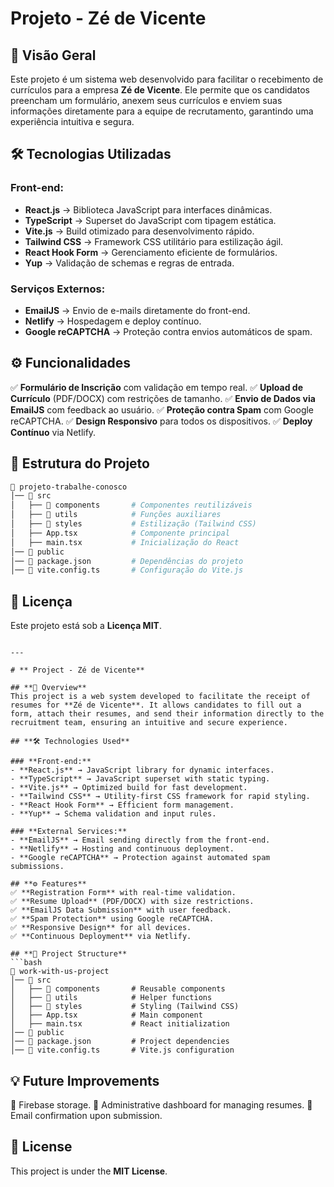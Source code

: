 # **Projeto - Zé de Vicente**

## **📌 Visão Geral**
Este projeto é um sistema web desenvolvido para facilitar o recebimento de currículos para a empresa **Zé de Vicente**. Ele permite que os candidatos preencham um formulário, anexem seus currículos e enviem suas informações diretamente para a equipe de recrutamento, garantindo uma experiência intuitiva e segura.

## **🛠 Tecnologias Utilizadas**

### **Front-end:**
- **React.js** → Biblioteca JavaScript para interfaces dinâmicas.
- **TypeScript** → Superset do JavaScript com tipagem estática.
- **Vite.js** → Build otimizado para desenvolvimento rápido.
- **Tailwind CSS** → Framework CSS utilitário para estilização ágil.
- **React Hook Form** → Gerenciamento eficiente de formulários.
- **Yup** → Validação de schemas e regras de entrada.

### **Serviços Externos:**
- **EmailJS** → Envio de e-mails diretamente do front-end.
- **Netlify** → Hospedagem e deploy contínuo.
- **Google reCAPTCHA** → Proteção contra envios automáticos de spam.

## **⚙️ Funcionalidades**
✅ **Formulário de Inscrição** com validação em tempo real.
✅ **Upload de Currículo** (PDF/DOCX) com restrições de tamanho.
✅ **Envio de Dados via EmailJS** com feedback ao usuário.
✅ **Proteção contra Spam** com Google reCAPTCHA.
✅ **Design Responsivo** para todos os dispositivos.
✅ **Deploy Contínuo** via Netlify.

## **📂 Estrutura do Projeto**
```bash
📂 projeto-trabalhe-conosco
│── 📂 src
│   ├── 📂 components       # Componentes reutilizáveis
│   ├── 📂 utils            # Funções auxiliares
│   ├── 📂 styles           # Estilização (Tailwind CSS)
│   ├── App.tsx            # Componente principal
│   ├── main.tsx           # Inicialização do React
│── 📂 public
│── 📜 package.json         # Dependências do projeto
│── 📜 vite.config.ts       # Configuração do Vite.js
```
## **📜 Licença**
Este projeto está sob a **Licença MIT**.
```

---

# ** Project - Zé de Vicente**

## **📌 Overview**
This project is a web system developed to facilitate the receipt of resumes for **Zé de Vicente**. It allows candidates to fill out a form, attach their resumes, and send their information directly to the recruitment team, ensuring an intuitive and secure experience.

## **🛠 Technologies Used**

### **Front-end:**
- **React.js** → JavaScript library for dynamic interfaces.
- **TypeScript** → JavaScript superset with static typing.
- **Vite.js** → Optimized build for fast development.
- **Tailwind CSS** → Utility-first CSS framework for rapid styling.
- **React Hook Form** → Efficient form management.
- **Yup** → Schema validation and input rules.

### **External Services:**
- **EmailJS** → Email sending directly from the front-end.
- **Netlify** → Hosting and continuous deployment.
- **Google reCAPTCHA** → Protection against automated spam submissions.

## **⚙️ Features**
✅ **Registration Form** with real-time validation.
✅ **Resume Upload** (PDF/DOCX) with size restrictions.
✅ **EmailJS Data Submission** with user feedback.
✅ **Spam Protection** using Google reCAPTCHA.
✅ **Responsive Design** for all devices.
✅ **Continuous Deployment** via Netlify.

## **📂 Project Structure**
```bash
📂 work-with-us-project
│── 📂 src
│   ├── 📂 components       # Reusable components
│   ├── 📂 utils            # Helper functions
│   ├── 📂 styles           # Styling (Tailwind CSS)
│   ├── App.tsx            # Main component
│   ├── main.tsx           # React initialization
│── 📂 public
│── 📜 package.json         # Project dependencies
│── 📜 vite.config.ts       # Vite.js configuration
```

## **💡 Future Improvements**
📌 Firebase storage.
📌 Administrative dashboard for managing resumes.
📌 Email confirmation upon submission.

## **📜 License**
This project is under the **MIT License**.

